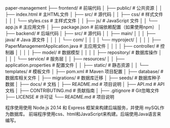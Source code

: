paper-management
├── frontend/               # 前端代码
│   ├── public/             # 公共资源
│   │   ├── index.html      # 主HTML文件
│   ├── src/                # 源代码
│   │   ├── css/            # 样式文件
│   │   │   └── styles.css  # 主样式文件
│   │   ├── js/             # JavaScript 文件
│   │       └── app.js      # 主应用文件
│   ├── package.json        # 前端依赖配置（如果使用npm）
│
├── backend/                # 后端代码
│   ├── src/                # 源代码
│   │   ├── main/
│   │   │   ├── java/       # Java 源文件
│   │   │   │   └── com/
│   │   │   │       └── myproject/
│   │   │   │           ├── PaperManagementApplication.java # 主应用文件
│   │   │   │           ├── controller/   # 控制器
│   │   │   │           ├── model/        # 数据模型
│   │   │   │           ├── repository/   # 数据库操作
│   │   │   │           └── service/      # 服务层
│   │   ├── resources/
│   │       ├── application.properties    # 配置文件
│   │       ├── static/                   # 静态资源
│   │       └── templates/                # 模板文件
│   ├── pom.xml           # Maven 项目配置
│
├── database/              # 数据库相关文件
│   ├── migrations/        # 数据库迁移
│   ├── seeds/             # 数据库种子数据
│
├── docs/                  # 文档
│   ├── README.md          # 项目说明
│   ├── API.md             # API 文档
│   ├── CONTRIBUTING.md    # 贡献指南
│
├── .gitignore             # Git忽略文件
├── LICENSE                # 许可证
└── README.md              # 项目说明

程序使用使用 Node.js 20.14 和 Express 框架来构建后端服务，并使用 mySQL作为数据库。
前端程序使用css、html和JavaScript来构建。后端使用Java语言来编写。



